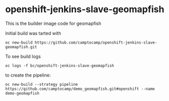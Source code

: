 # openshift-jenkins-slave-geomapfish

This is the builder image code for geomapfish

Initial build was tarted with

```
oc new-build https://github.com/camptocamp/openshift-jenkins-slave-geomapfish.git
```

To see build logs

```
oc logs -f bc/openshift-jenkins-slave-geomapfish
```

to create the pipeline:

```
oc new-build --strategy pipeline https://github.com/camptocamp/demo_geomapfish.git#openshift --name demo-geomapfish
```